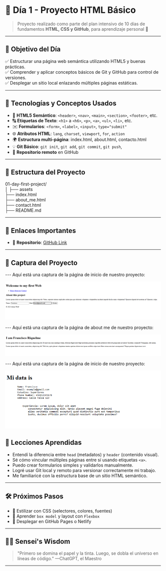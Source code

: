 # 📅 Día 1 - Proyecto HTML Básico

> Proyecto realizado como parte del plan intensivo de 10 días de fundamentos **HTML, CSS y GitHub**, para aprendizaje personal 🚀

---

## 📌 Objetivo del Día
✅ Estructurar una página web semántica utilizando HTML5 y buenas prácticas.  
✅ Comprender y aplicar conceptos básicos de Git y GitHub para control de versiones.  
✅ Desplegar un sitio local enlazando múltiples páginas estáticas.

---

## 🧠 Tecnologías y Conceptos Usados

- 🧩 **HTML5 Semántico**: `<header>`, `<nav>`, `<main>`, `<section>`, `<footer>`, etc.
- 🔠 **Etiquetas de Texto**: `<h1>` a `<h6>`, `<p>`, `<a>`, `<ul>`, `<li>`, etc.
- ✉️ **Formularios**: `<form>`, `<label>`, `<input>`, `type="submit"`
- 🌐 **Atributos HTML**: `lang`, `charset`, `viewport`, `for`, `action`
- 🌍 **Estructura multi-página**: index.html, about.html, contacto.html
- 💡 **Git Básico**: `git init`, `git add`, `git commit`, `git push`, 
- 🔗 **Repositorio remoto** en GitHub

---

## 📂 Estructura del Proyecto <br>
01-day-first-project/ <br>
│
├── assets <br>
├── index.html <br>
├── about_me.html <br> 
├── contact.html <br>
├── README.md <br>

---

## 🔗 Enlaces Importantes

- 🚀 **Repositorio**: [GitHub Link](https://github.com/franciscoriquelmegithub/01-day-first-project)


---

## 📸 Captura del Proyecto

--- Aquí está una captura de la página de inicio de nuestro proyecto:

![Captura de page principal](./assets/home.PNG)

--- Aquí está una captura de la página de about me de nuestro proyecto:

![Captura de page acerca de mi](./assets/about.PNG)


--- Aquí está una captura de la página de inicio de nuestro proyecto:

![Captura de page contacto](./assets/contact.PNG)

## 🧭 Lecciones Aprendidas

- Entendí la diferencia entre `head` (metadatos) y `header` (contenido visual).
- Sé cómo vincular múltiples páginas entre sí usando etiquetas `<a>`.
- Puedo crear formularios simples y validarlos manualmente.
- Logré usar Git local y remoto para versionar correctamente mi trabajo.
- Me familiaricé con la estructura base de un sitio HTML semántico.

---

## 🛠️ Próximos Pasos

- 🌈 Estilizar con CSS (selectores, colores, fuentes)
- 🧱 Aprender `box model` y layout con `Flexbox`
- 🔄 Desplegar en GitHub Pages o Netlify

---

## 🧙‍♂️ Sensei's Wisdom

> "Primero se domina el papel y la tinta. Luego, se dobla el universo en líneas de código." —ChatGPT, el Maestro

---

